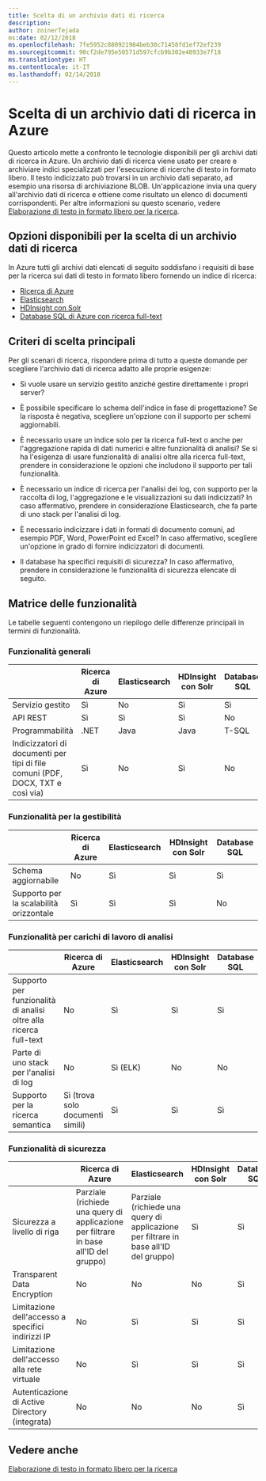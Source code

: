 ```yaml
---
title: Scelta di un archivio dati di ricerca
description: 
author: zoinerTejada
ms:date: 02/12/2018
ms.openlocfilehash: 7fe5952c880921984beb30c71458fd1ef72ef239
ms.sourcegitcommit: 90cf2de795e50571d597cfcb9b302e48933e7f18
ms.translationtype: HT
ms.contentlocale: it-IT
ms.lasthandoff: 02/14/2018
---
```

# <a name="choosing-a-search-data-store-in-azure"></a>Scelta di un archivio dati di ricerca in Azure

Questo articolo mette a confronto le tecnologie disponibili per gli archivi dati di ricerca in Azure. Un archivio dati di ricerca viene usato per creare e archiviare indici specializzati per l'esecuzione di ricerche di testo in formato libero. Il testo indicizzato può trovarsi in un archivio dati separato, ad esempio una risorsa di archiviazione BLOB. Un'applicazione invia una query all'archivio dati di ricerca e ottiene come risultato un elenco di documenti corrispondenti. Per altre informazioni su questo scenario, vedere [Elaborazione di testo in formato libero per la ricerca](../scenarios/search.md). 

## <a name="what-are-your-options-when-choosing-a-search-data-store"></a>Opzioni disponibili per la scelta di un archivio dati di ricerca
In Azure tutti gli archivi dati elencati di seguito soddisfano i requisiti di base per la ricerca sui dati di testo in formato libero fornendo un indice di ricerca:
- [Ricerca di Azure](/azure/search/search-what-is-azure-search)
- [Elasticsearch](https://azuremarketplace.microsoft.com/marketplace/apps/elastic.elasticsearch?tab=Overview)
- [HDInsight con Solr](/azure/hdinsight/hdinsight-hadoop-solr-install-linux)
- [Database SQL di Azure con ricerca full-text](/sql/relational-databases/search/full-text-search)


## <a name="key-selection-criteria"></a>Criteri di scelta principali

Per gli scenari di ricerca, rispondere prima di tutto a queste domande per scegliere l'archivio dati di ricerca adatto alle proprie esigenze:

- Si vuole usare un servizio gestito anziché gestire direttamente i propri server?

- È possibile specificare lo schema dell'indice in fase di progettazione? Se la risposta è negativa, scegliere un'opzione con il supporto per schemi aggiornabili.

- È necessario usare un indice solo per la ricerca full-text o anche per l'aggregazione rapida di dati numerici e altre funzionalità di analisi? Se si ha l'esigenza di usare funzionalità di analisi oltre alla ricerca full-text, prendere in considerazione le opzioni che includono il supporto per tali funzionalità.

- È necessario un indice di ricerca per l'analisi dei log, con supporto per la raccolta di log, l'aggregazione e le visualizzazioni su dati indicizzati? In caso affermativo, prendere in considerazione Elasticsearch, che fa parte di uno stack per l'analisi di log.

- È necessario indicizzare i dati in formati di documento comuni, ad esempio PDF, Word, PowerPoint ed Excel? In caso affermativo, scegliere un'opzione in grado di fornire indicizzatori di documenti.

- Il database ha specifici requisiti di sicurezza? In caso affermativo, prendere in considerazione le funzionalità di sicurezza elencate di seguito.

## <a name="capability-matrix"></a>Matrice delle funzionalità

Le tabelle seguenti contengono un riepilogo delle differenze principali in termini di funzionalità.

### <a name="general-capabilities"></a>Funzionalità generali
| | Ricerca di Azure | Elasticsearch | HDInsight con Solr | Database SQL | 
| --- | --- | --- | --- | --- | 
| Servizio gestito | Sì | No  | Sì | Sì |  
| API REST | Sì | Sì | Sì | No  |
| Programmabilità | .NET | Java | Java | T-SQL | 
| Indicizzatori di documenti per tipi di file comuni (PDF, DOCX, TXT e così via) | Sì | No  | Sì | No  |

### <a name="manageability-capabilities"></a>Funzionalità per la gestibilità
| | Ricerca di Azure | Elasticsearch | HDInsight con Solr | Database SQL | 
| --- | --- | --- | --- | --- |
| Schema aggiornabile | No  | Sì | Sì | Sì |
| Supporto per la scalabilità orizzontale  | Sì | Sì | Sì | No  |

### <a name="analytic-workload-capabilities"></a>Funzionalità per carichi di lavoro di analisi
| | Ricerca di Azure | Elasticsearch | HDInsight con Solr | Database SQL | 
| --- | --- | --- | --- | --- | 
| Supporto per funzionalità di analisi oltre alla ricerca full-text | No  | Sì | Sì | Sì |
| Parte di uno stack per l'analisi di log | No  | Sì (ELK) |  No  | No  |
| Supporto per la ricerca semantica | Sì (trova solo documenti simili) | Sì | Sì | Sì | 

### <a name="security-capabilities"></a>Funzionalità di sicurezza
| | Ricerca di Azure | Elasticsearch | HDInsight con Solr | Database SQL | 
| --- | --- | --- | --- | --- | 
| Sicurezza a livello di riga | Parziale (richiede una query di applicazione per filtrare in base all'ID del gruppo) | Parziale (richiede una query di applicazione per filtrare in base all'ID del gruppo) | Sì | Sì | 
| Transparent Data Encryption | No  | No  | No  | Sì |  
| Limitazione dell'accesso a specifici indirizzi IP | No  | Sì | Sì | Sì |   
| Limitazione dell'accesso alla rete virtuale | No  | Sì | Sì | Sì |  
| Autenticazione di Active Directory (integrata) | No  | No  | No  | Sì | 

## <a name="see-also"></a>Vedere anche 

[Elaborazione di testo in formato libero per la ricerca](../scenarios/search.md)